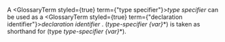  



A <GlossaryTerm styled={true} term={"type specifier"}><i>type specifier</i></GlossaryTerm> can be used as a <GlossaryTerm styled={true} term={"declaration identifier"}><i>declaration identifier</i></GlossaryTerm> . (*type-specifier \{var\}*\*) is taken as shorthand for (type *type-specifier \{var\}*\*). 



